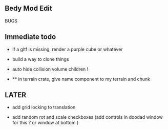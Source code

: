 

## Bedy Mod Edit 




BUGS


## Immediate todo 
  

  - if a gltf is missing, render a purple cube or whatever 

  - build a way to clone things 
 - auto hide collision volume children ! 
 


- ** in terrain crate, give name component to my terrain and chunk 




## LATER 
- add grid locking to translation

- add random rot and scale checkboxes (add controls in doodad window for this ?  or window at bottom )